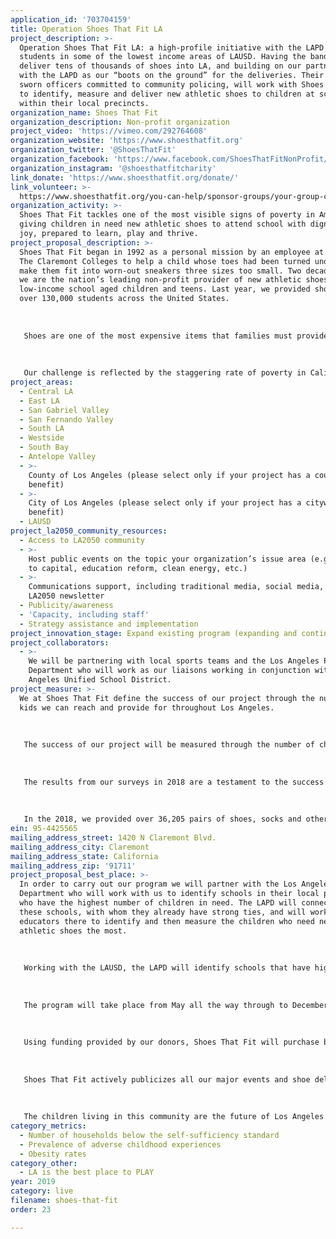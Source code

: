 ```yaml
---
application_id: '703704159'
title: Operation Shoes That Fit LA
project_description: >-
  Operation Shoes That Fit LA: a high-profile initiative with the LAPD to reach
  students in some of the lowest income areas of LAUSD. Having the bandwidth to
  deliver tens of thousands of shoes into LA, and building on our partnership
  with the LAPD as our “boots on the ground” for the deliveries. Their 9,000
  sworn officers committed to community policing, will work with Shoes That Fit
  to identify, measure and deliver new athletic shoes to children at schools
  within their local precincts.
organization_name: Shoes That Fit
organization_description: Non-profit organization
project_video: 'https://vimeo.com/292764608'
organization_website: 'https://www.shoesthatfit.org'
organization_twitter: '@ShoesThatFit'
organization_facebook: 'https://www.facebook.com/ShoesThatFitNonProfit/'
organization_instagram: '@shoesthatfitcharity'
link_donate: 'https://www.shoesthatfit.org/donate/'
link_volunteer: >-
  https://www.shoesthatfit.org/you-can-help/sponsor-groups/your-group-can-make-a-difference/
organization_activity: >-
  Shoes That Fit tackles one of the most visible signs of poverty in America by
  giving children in need new athletic shoes to attend school with dignity and
  joy, prepared to learn, play and thrive.
project_proposal_description: >-
  Shoes That Fit began in 1992 as a personal mission by an employee at one of
  The Claremont Colleges to help a child whose toes had been turned under to
  make them fit into worn-out sneakers three sizes too small. Two decades later,
  we are the nation’s leading non-profit provider of new athletic shoes for
  low-income school aged children and teens. Last year, we provided shoes for
  over 130,000 students across the United States. 
   
   
   
   Shoes are one of the most expensive items that families must provide for their children, but they are necessary to even attend school. With parents working to meet basic needs, too many children have no choice but to attend school with shoes that are taped together, belong to a relative, smell, or are all those at once. At Shoes That Fit, we believe that children should be able to grow up with one less worry. Our mission is to tackle one of the most visible signs of poverty in America by giving children in need new athletic shoes to attend school with dignity and joy, prepared to learn, play and thrive. 
   
   
   
   Our challenge is reflected by the staggering rate of poverty in California, which is now 20.6% — the highest in the country. Today, more than 1-in-4 children in Los Angeles, and 80% of students attending school in the LAUSD, are living in poverty. The challenges of growing up in poverty correlate with behavioral problems, lower self-esteem, and decreased educational readiness. These hurdles are placed in front of children who have absolutely no control over their personal circumstances.
project_areas:
  - Central LA
  - East LA
  - San Gabriel Valley
  - San Fernando Valley
  - South LA
  - Westside
  - South Bay
  - Antelope Valley
  - >-
    County of Los Angeles (please select only if your project has a countywide
    benefit)
  - >-
    City of Los Angeles (please select only if your project has a citywide
    benefit)
  - LAUSD
project_la2050_community_resources:
  - Access to LA2050 community
  - >-
    Host public events on the topic your organization’s issue area (e.g. access
    to capital, education reform, clean energy, etc.) 
  - >-
    Communications support, including traditional media, social media, and
    LA2050 newsletter
  - Publicity/awareness
  - 'Capacity, including staff'
  - Strategy assistance and implementation
project_innovation_stage: Expand existing program (expanding and continuing ongoing successful projects)
project_collaborators:
  - >-
    We will be partnering with local sports teams and the Los Angeles Police
    Department who will work as our liaisons working in conjunction with the Los
    Angeles Unified School District.
project_measure: >-
  We at Shoes That Fit define the success of our project through the number of
  kids we can reach and provide for throughout Los Angeles. 
   
   
   
   The success of our project will be measured through the number of children that we can reach this year and the impact on their well-being. We will also measure our ability to activate and maintain partnerships with community groups who will help us provide for children in Los Angeles well into the future. To meet these goals, Shoes That Fit regularly collects both qualitative and quantitative information. We track the number of shoes, socks and other necessities provided to each child, and survey our school liaisons, educators and volunteers on the impact that new shoes have on their students. Measurements are taken on self-esteem and confidence, participation in physical activity, behavior and academic performance.
   
   
   
   The results from our surveys in 2018 are a testament to the success of our program: 84% of liaisons who responded to the survey reported an improvement in self-esteem among the children who received new shoes; 80% reported an improvement in confidence; 80% reported an improved attitude; and nearly 70% saw students participate more in physical activities. Above all, the words of the children we serve speak to the power of a gift of new shoes. This is reflected first hand in the thank you notes we receive year after year, with one student this year writing: “If it wasn’t for you, I would not be able to participate in physical education. I am also thankful because I would have been walking to school without shoes.”
   
   
   
   In the 2018, we provided over 36,205 pairs of shoes, socks and other necessities to 23,887 children in Los Angeles County alone. Through the help of funding from LA2050, we can double the number of children we are able to reach in the next five years.
ein: 95-4425565
mailing_address_street: 1420 N Claremont Blvd.
mailing_address_city: Claremont
mailing_address_state: California
mailing_address_zip: '91711'
project_proposal_best_place: >-
  In order to carry out our program we will partner with the Los Angeles Police
  Department who will work with us to identify schools in their local precincts
  who have the highest number of children in need. The LAPD will connect with
  these schools, with whom they already have strong ties, and will work with the
  educators there to identify and then measure the children who need new
  athletic shoes the most. 
   
   
   
   Working with the LAUSD, the LAPD will identify schools that have high percentages of students on free or reduced cost meal programs. Educators at those schools identify and measure the students who are most in-need of new shoes. 100% of the children that will be served are from low-income families, and schools identify the children most in-need. 
   
   
   
   The program will take place from May all the way through to December. These months are crucial for the program, as May is when students begin to return to school after Summer Break and December is before they leave for the holidays. Operation Shoes That Fit LA will hold events at certain times like a Back-to-School event or a Holiday gift giving event.
   
   
   
   Using funding provided by our donors, Shoes That Fit will purchase brand new athletic shoes for each child measured and identified. Officers in the LAPD will then function as our "boots on the ground" in the city, executing deliveries to each of the schools involved. Deliveries will take place in each school as a publicized event, where each child will be personally handed their gift of new shoes by a sworn police officer. 
   
   
   
   Shoes That Fit actively publicizes all our major events and shoe deliveries. Through the help of the sponsor groups we work with, coaches, professional athletes and celebrities we have garnered both local and national media coverage. This has allowed us to greatly expand our programs and gain new sponsor groups, who help us provide shoes for schools in their own neighborhoods. We will continue to work with local media outlets, like KTLA, to broadcast the events held for Operation Shoes That Fit LA and raise awareness about our programs. The more awareness gained, the more inspired Angelinos become to help. 
   
   
   
   The children living in this community are the future of Los Angeles. It is up to us to show them how valuable, and how valued they are. Many of these children are born into difficult situations that they have no control over, and it is more important then ever that they know there are people out there that care about them and want to help. Funding from LA2050 would be a direct investment in the children of Los Angeles - the future of Los Angeles. Through the simple act of giving new shoes, we can make this city a better place to LIVE by improving the lives of children in the city, allowing them to attend school with dignity, joy and a chance to thrive.
category_metrics:
  - Number of households below the self-sufficiency standard
  - Prevalence of adverse childhood experiences
  - Obesity rates
category_other:
  - LA is the best place to PLAY
year: 2019
category: live
filename: shoes-that-fit
order: 23

---
```

